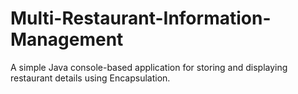 # Multi-Restaurant-Information-Management
A simple Java console-based application for storing and displaying restaurant details using Encapsulation.
